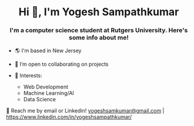 <h1 align="center">Hi 👋, I'm Yogesh Sampathkumar</h1>
<h3 align="center">I'm a computer science student at Rutgers University. Here's some info about me!</h3>

- 🌎 I'm based in New Jersey
- 👯 I’m open to collaborating on projects

- 🌱 Interests:

  - Web Development
   - Machine Learning/AI
    - Data Science

  
💬 Reach me by email or Linkedin! yogeshsamkumar@gmail.com | https://www.linkedin.com/in/yogeshsampathkumar/


<!--
**yoge1212/yoge1212** is a ✨ _special_ ✨ repository because its `README.md` (this file) appears on your GitHub profile.

Here are some ideas to get you started:


- 🤔 I’m looking for help with ...

- 📫 How to reach me: ...
- 😄 Pronouns: ...

-->
